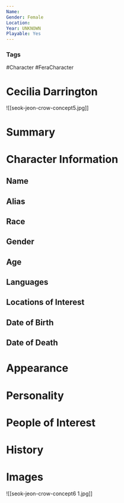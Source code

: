 ```yaml
---
Name: 
Gender: Female
Location: 
Year: UNKNOWN
Playable: Yes
---
```


### Tags
#Character #FeraCharacter 

# Cecilia Darrington
![[seok-jeon-crow-concept5.jpg]]

# Summary


# Character Information

## Name

## Alias

## Race

## Gender

## Age

## Languages

## Locations of Interest

## Date of Birth

## Date of Death

# Appearance

# Personality

# People of Interest

# History

# Images
![[seok-jeon-crow-concept6 1.jpg]]